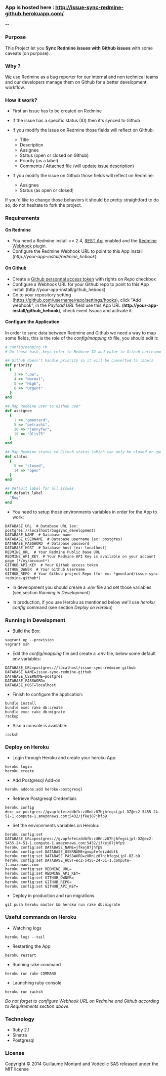 ### App is hosted here : http://issue-sync-redmine-github.herokuapp.com/
--

### Purpose

This Project let you **Sync Redmine issues with Github issues** with some caveats (on purpose).

### Why ?

[We](http://www.vodeclic.com) use Redmine as a bug reporter for our internal and non technical teams and our developers manage them on Github for a better development workflow.

### How it work?

- First an issue has to be created on Redmine
- If the issue has a specific status (ID) then it's synced to Github
- If you modify the issue on Redmine those fields will reflect on Github:
  - Title
  - Description
  - Assignee
  - Status (open or closed on Github)
  - Priority (as a label)
  - Comments / Attached file (will update issue description)

- If you modify the issue on Github those fields will reflect on Redmine:
  - Assignee
  - Status (as open or closed)

If you'd like to change those behaviors it should be pretty straightford to do so, do not hesitate to fork the project.

### Requirements

#### On Redmine

- You need a Redmine install >= 2.4, [REST Api](http://www.redmine.org/projects/redmine/wiki/Rest_api) enabled and the [Redmine Webhook](https://github.com/suer/redmine_webhook) plugin.
- Configure the Redmine Webhook URL to point to this App install (*http://your-app-install/redmine_hebook*)

#### On Github

- Create a [Github personnal access token](https://github.com/settings/tokens/new) with rights on *Repo* checkbox
- Configure a Webhook URL for your Github repo to point to this App install (http://your-app-install/github_hebook)
- Go to your repository setting (https://github.com/username/repo/settings/hooks), click "Add webhook", in the *Payload URL* field use this App URL (**http://your-app-install/github_hebook**), check event *Issues* and activate it.

#### Configure the Application

In order to sync data between Redmine and Github we need a way to map some fields, this is the role of the *config/mapping.rb* file, you should edit it:
~~~ruby
# config/mapping.rb
# On those hash, keys refer to Redmine ID and value to Github corresponding one

## Github doesn't handle priority so it will be converted to labels
def priority
  {
    3 => "Low",
    4 => "Normal",
    5 => "High",
    6 => "Urgent"
  }
end

## Map Redmine user to Github user
def assignee
  {
    1 => "gmontard",
    5 => "petrachi",
    20 => "jennyfer",
    19 => "Oliv75"
  }
end

## Map Redmine status to Github status (which can only be closed or open)
def status
  {
    5 => "closed",
    14 => "open"
  }
end

## Default label for all issues
def default_label
  "Bug"
end
~~~

- You need to setup those environments variables in order for the App to work:
~~~console
DATABASE_URL  # Database URL (ex: postgres://localhost/bugsync_development)
DATABASE_NAME  # Database name
DATABASE_USERNAME  # Database username (ex: postgres)
DATABASE_PASSWORD  # Database password
DATABASE_HOST  # Database host (ex: localhost)
REDMINE_URL  # Your Redmine Public base URL
REDMINE_API_KEY  # Your Redmine API Key is available on your account page (*/my/account*)
GITHUB_API_KEY  # Your Github access token
GITHUB_OWNER  # Your Github Username
GITHUB_REPO  # Your Github project Repo (for ex: *gmontard/issue-sync-redmine-github*)
~~~

- In development you should creare a *.env* file and set those variables (see section *Running in Development*)

- In production, if you use Heroku as mentioned below we'll use *heroku config* command (see section *Deploy on Heroku*)


### Running in Development

- Build the Box:
~~~console
vagrant up --provision
vagrant ssh
~~~

- Edit the *config/mapping* file and create a *.env* file, below some default env variables:
~~~console
DATABASE_URL=postgres://localhost/issue-sync-redmine-github
DATABASE_NAME=issue-sync-redmine-github
DATABASE_USERNAME=postgres
DATABASE_PASSWORD=
DATABASE_HOST=localhost
~~~

- Finish to configure the application:
~~~console
bundle install
bundle exec rake db:create
bundle exec rake db:migrate
rackup
~~~

- Also a console is available:
~~~console
racksh
~~~


### Deploy on Heroku

- Login through Heroku and create your heroku App:
~~~console
heroku login
heroku create
~~~

- Add Postgresql Add-on
~~~console
heroku addons:add heroku-postgresql
~~~

- Retrieve Postgresql Credentials
~~~console
heroku config
#ex: => postgres://gvupfefeizddbfk:zURnLz87hjhfegsLjpl-DZ@ec2-5455-24-51-1.compute-1.amazonaws.com:5432/jfkej87jhfp9
~~~

- Set the environments variables on Heroku:
~~~console
heroku config:set DATABASE_URL=postgres://gvupfefeizddbfk:zURnLz87hjhfegsLjpl-DZ@ec2-5455-24-51-1.compute-1.amazonaws.com:5432/jfkej87jhfp9
heroku config:set DATABASE_NAME=jfkej87jhfp9
heroku config:set DATABASE_USERNAME=gvupfefeizddbfk
heroku config:set DATABASE_PASSWORD=zURnLz87hjhfegsLjpl-DZ-bD
heroku config:set DATABASE_HOST=ec2-5455-24-51-1.compute-1.amazonaws.com
heroku config:set REDMINE_URL=
heroku config:set REDMINE_API_KEY=
heroku config:set GITHUB_OWNER=
heroku config:set GITHUB_REPO=
heroku config:set GITHUB_API_KEY=
~~~

- Deploy in production and run migrations
~~~console
git push heroku master && heroku run rake db:migrate
~~~


### Useful commands on Heroku

- Watching logs
~~~console
heroku logs --tail
~~~

- Restarting the App
~~~console
heroku restart
~~~

- Running rake command
~~~console
heroku run rake COMMAND
~~~

- Launching ruby console
~~~console
heroku run racksh
~~~


*Do not forget to configure Webhook URL on Redmine and Github according to *Requirements* section above.*


### Technology

- Ruby 2.1
- Sinatra
- Postgresql


### License

Copyright © 2014 Guillaume Montard and Vodeclic SAS released under the MIT license
